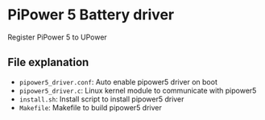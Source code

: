 # PiPower 5 Battery driver

Register PiPower 5 to UPower

## File explanation
- `pipower5_driver.conf`: Auto enable pipower5 driver on boot
- `pipower5_driver.c`: Linux kernel module to communicate with pipower5
- `install.sh`: Install script to install pipower5 driver
- `Makefile`: Makefile to build pipower5 driver

